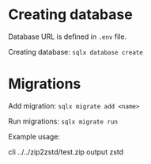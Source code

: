 # Creating database

Database URL is defined in `.env` file.

Creating database: `sqlx database create`

# Migrations

Add migration: `sqlx migrate add <name>`

Run migrations: `sqlx migrate run`

Example usage:

cli ../../zip2zstd/test.zip output zstd

